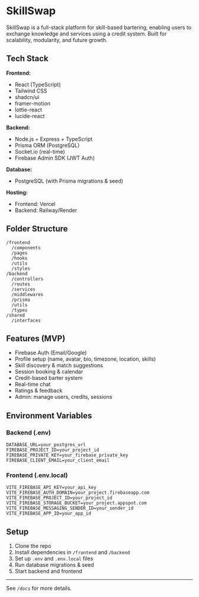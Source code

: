 # SkillSwap

SkillSwap is a full-stack platform for skill-based bartering, enabling users to exchange knowledge and services using a credit system. Built for scalability, modularity, and future growth.

## Tech Stack

**Frontend:**
- React (TypeScript)
- Tailwind CSS
- shadcn/ui
- framer-motion
- lottie-react
- lucide-react

**Backend:**
- Node.js + Express + TypeScript
- Prisma ORM (PostgreSQL)
- Socket.io (real-time)
- Firebase Admin SDK (JWT Auth)

**Database:**
- PostgreSQL (with Prisma migrations & seed)

**Hosting:**
- Frontend: Vercel
- Backend: Railway/Render

## Folder Structure

```
/frontend
  /components
  /pages
  /hooks
  /utils
  /styles
/backend
  /controllers
  /routes
  /services
  /middlewares
  /prisma
  /utils
  /types
/shared
  /interfaces
```

## Features (MVP)
- Firebase Auth (Email/Google)
- Profile setup (name, avatar, bio, timezone, location, skills)
- Skill discovery & match suggestions
- Session booking & calendar
- Credit-based barter system
- Real-time chat
- Ratings & feedback
- Admin: manage users, credits, sessions

## Environment Variables

### Backend (.env)
```
DATABASE_URL=your_postgres_url
FIREBASE_PROJECT_ID=your_project_id
FIREBASE_PRIVATE_KEY=your_firebase_private_key
FIREBASE_CLIENT_EMAIL=your_client_email
```

### Frontend (.env.local)
```
VITE_FIREBASE_API_KEY=your_api_key
VITE_FIREBASE_AUTH_DOMAIN=your_project.firebaseapp.com
VITE_FIREBASE_PROJECT_ID=your_project_id
VITE_FIREBASE_STORAGE_BUCKET=your_project.appspot.com
VITE_FIREBASE_MESSAGING_SENDER_ID=your_sender_id
VITE_FIREBASE_APP_ID=your_app_id
```

## Setup

1. Clone the repo
2. Install dependencies in `/frontend` and `/backend`
3. Set up `.env` and `.env.local` files
4. Run database migrations & seed
5. Start backend and frontend

---

See `/docs` for more details. 
<!-- R commit at 2025-06-16T13:48:26.796Z -->
<!-- R commit at 2025-06-16T13:55:29.696Z -->
<!-- R commit at 2025-06-16T14:00:18.215Z -->
<!-- R commit at 2025-06-16T19:00:18.244Z -->
<!-- R commit at 2025-06-17T00:00:18.239Z -->
<!-- R commit at 2025-06-17T17:25:08.564Z -->
<!-- R commit at 2025-06-18T10:36:32.807Z -->
<!-- R commit at 2025-06-18T10:36:37.524Z -->
<!-- R commit at 2025-06-18T14:25:23.149Z -->
<!-- R commit at 2025-06-18T15:21:50.554Z -->
<!-- R commit at 2025-06-19T21:43:23.202Z -->
<!-- R commit at 2025-06-19T21:43:25.256Z -->
<!-- R commit at 2025-06-19T21:43:27.073Z -->
<!-- R commit at 2025-06-19T21:43:47.207Z -->
<!-- R commit at 2025-06-19T21:43:49.218Z -->
<!-- R commit at 2025-06-19T21:43:51.842Z -->
<!-- R commit at 2025-06-20T07:58:47.800Z -->
<!-- R commit at 2025-06-20T09:01:39.231Z -->
<!-- R commit at 2025-06-20T12:07:35.815Z -->
<!-- R commit at 2025-06-20T14:01:39.229Z -->
<!-- R commit at 2025-06-20T19:01:39.253Z -->
<!-- R commit at 2025-06-20T21:29:51.172Z -->
<!-- R commit at 2025-06-21T00:01:39.233Z -->
<!-- R commit at 2025-06-21T19:03:01.055Z -->
<!-- R commit at 2025-06-21T19:03:03.860Z -->
<!-- R commit at 2025-06-24T11:43:38.056Z -->
<!-- R commit at 2025-06-24T11:50:35.180Z -->
<!-- R commit at 2025-06-24T11:56:08.097Z -->
<!-- R commit at 2025-06-25T11:48:43.251Z -->
<!-- R commit at 2025-06-25T11:48:45.008Z -->
<!-- R commit at 2025-06-25T11:48:46.716Z -->
<!-- R commit at 2025-06-25T11:48:48.209Z -->
<!-- R commit at 2025-06-25T11:48:50.585Z -->
<!-- R commit at 2025-06-25T17:27:32.723Z -->
<!-- R commit at 2025-06-26T15:48:39.359Z -->
<!-- R commit at 2025-06-26T15:48:41.317Z -->
<!-- R commit at 2025-06-26T15:48:43.290Z -->
<!-- R commit at 2025-06-26T15:48:45.346Z -->
<!-- R commit at 2025-06-26T15:48:47.162Z -->
<!-- R commit at 2025-06-30T15:12:28.653Z -->
<!-- R commit at 2025-06-30T15:13:22.930Z -->
<!-- R commit at 2025-06-30T15:13:25.724Z -->
<!-- R commit at 2025-06-30T16:32:59.766Z -->
<!-- R commit at 2025-06-30T16:34:17.433Z -->
<!-- R commit at 2025-07-05T21:48:00.164Z -->
<!-- R commit at 2025-07-05T21:49:43.341Z -->
<!-- R commit at 2025-07-05T21:49:45.779Z -->
<!-- R commit at 2025-07-05T21:49:47.923Z -->
<!-- R commit at 2025-07-05T21:49:49.805Z -->
<!-- R commit at 2025-07-05T21:49:51.540Z -->
<!-- R commit at 2025-07-05T21:49:53.899Z -->
<!-- R commit at 2025-07-05T21:49:56.700Z -->
<!-- R commit at 2025-07-05T21:49:59.718Z -->
<!-- R commit at 2025-07-07T09:37:44.871Z -->
<!-- R commit at 2025-07-07T09:37:47.676Z -->
<!-- R commit at 2025-07-07T09:37:49.875Z -->
<!-- R commit at 2025-07-08T10:54:04.920Z -->
<!-- R commit at 2025-07-08T10:54:08.792Z -->
<!-- R commit at 2025-07-08T10:56:55.922Z -->
<!-- R commit at 2025-07-08T10:57:14.112Z -->
<!-- R commit at 2025-07-08T11:21:59.743Z -->
<!-- R commit at 2025-07-09T23:13:36.280Z -->
<!-- R commit at 2025-07-09T23:13:55.826Z -->
<!-- R commit at 2025-07-09T23:14:40.772Z -->
<!-- R commit at 2025-07-10T00:30:56.712Z -->
<!-- R commit at 2025-07-12T00:13:29.682Z -->
<!-- R commit at 2025-07-12T00:13:33.257Z -->
<!-- R commit at 2025-07-12T12:18:37.406Z -->
<!-- R commit at 2025-07-14T12:47:50.698Z -->
<!-- R commit at 2025-07-14T12:47:53.944Z -->
<!-- R commit at 2025-07-14T16:53:41.631Z -->
<!-- R commit at 2025-07-14T19:49:08.591Z -->
<!-- R commit at 2025-07-15T06:27:14.792Z -->
<!-- R commit at 2025-07-20T08:06:53.517Z -->
<!-- R commit at 2025-07-20T08:06:56.226Z -->
<!-- R commit at 2025-07-20T08:06:58.271Z -->
<!-- R commit at 2025-07-21T14:33:31.183Z -->
<!-- R commit at 2025-07-21T14:33:36.380Z -->
<!-- R commit at 2025-07-21T14:33:39.012Z -->
<!-- R commit at 2025-07-21T14:33:41.276Z -->
<!-- R commit at 2025-07-21T14:36:50.987Z -->